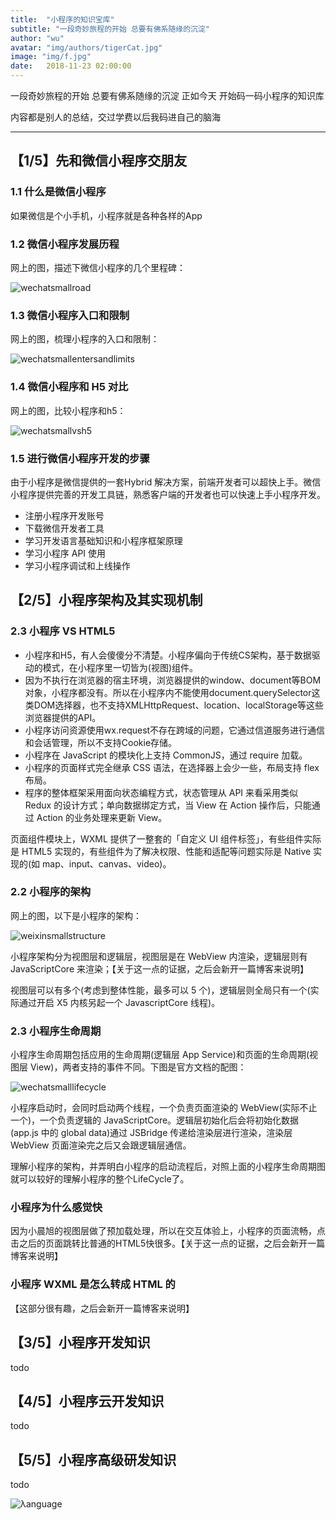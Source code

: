 ```yaml
---
title:  "小程序的知识宝库"
subtitle: "一段奇妙旅程的开始 总要有佛系随缘的沉淀"
author: "wu"
avatar: "img/authors/tigerCat.jpg"
image: "img/f.jpg"
date:   2018-11-23 02:00:00
---
```


一段奇妙旅程的开始 总要有佛系随缘的沉淀 正如今天 开始码一码小程序的知识库

内容都是别人的总结，交过学费以后我码进自己的脑海

----- ----- ----- -----

## 【1/5】先和微信小程序交朋友

### 1.1 什么是微信小程序

如果微信是个小手机，小程序就是各种各样的App

### 1.2 微信小程序发展历程

网上的图，描述下微信小程序的几个里程碑：

<div class="scale"><img src="img/resources/wechatsmall/wechatsmallroad.png"  alt="wechatsmallroad" /></div>

### 1.3 微信小程序入口和限制

网上的图，梳理小程序的入口和限制：

<div class="scale"><img src="img/resources/wechatsmall/wechatsmallentersandlimits.png"  alt="wechatsmallentersandlimits" /></div>

### 1.4 微信小程序和 H5 对比

网上的图，比较小程序和h5：

<div class="scale"><img src="img/resources/wechatsmall/wechatsmallvsh5.png"  alt="wechatsmallvsh5" /></div>

### 1.5 进行微信小程序开发的步骤

由于小程序是微信提供的一套Hybrid 解决方案，前端开发者可以超快上手。微信小程序提供完善的开发工具链，熟悉客户端的开发者也可以快速上手小程序开发。

- 注册小程序开发账号
- 下载微信开发者工具
- 学习开发语言基础知识和小程序框架原理
- 学习小程序 API 使用
- 学习小程序调试和上线操作

## 【2/5】小程序架构及其实现机制

### 2.3 小程序 VS HTML5

- 小程序和H5，有人会傻傻分不清楚。小程序偏向于传统CS架构，基于数据驱动的模式，在小程序里一切皆为(视图)组件。
- 因为不执行在浏览器的宿主环境，浏览器提供的window、document等BOM对象，小程序都没有。所以在小程序内不能使用document.querySelector这类DOM选择器，也不支持XMLHttpRequest、location、localStorage等这些浏览器提供的API。
- 小程序访问资源使用wx.request不存在跨域的问题，它通过信道服务进行通信和会话管理，所以不支持Cookie存储。
- 小程序在 JavaScript 的模块化上支持 CommonJS，通过 require 加载。
- 小程序的页面样式完全继承 CSS 语法，在选择器上会少一些，布局支持 flex 布局。
- 程序的整体框架采用面向状态编程方式，状态管理从 API 来看采用类似 Redux 的设计方式；单向数据绑定方式，当 View 在 Action 操作后，只能通过 Action 的业务处理来更新 View。
 
页面组件模块上，WXML 提供了一整套的「自定义 UI 组件标签」，有些组件实际是 HTML5 实现的，有些组件为了解决权限、性能和适配等问题实际是 Native 实现的(如 map、input、canvas、video)。
 
### 2.2 小程序的架构
 
网上的图，以下是小程序的架构：
 
<div class="scale"><img src="img/resources/wechatsmall/weixinsmallstructure.png"  alt="weixinsmallstructure" /></div>
 
小程序架构分为视图层和逻辑层，视图层是在 WebView 内渲染，逻辑层则有 JavaScriptCore 来渲染；【关于这一点的证据，之后会新开一篇博客来说明】
 
视图层可以有多个(考虑到整体性能，最多可以 5 个)，逻辑层则全局只有一个(实际通过开启 X5 内核另起一个 JavascriptCore 线程)。
 
### 2.3 小程序生命周期
 
小程序生命周期包括应用的生命周期(逻辑层 App Service)和页面的生命周期(视图层 View)，两者支持的事件不同。下图是官方文档的配图：
 
<div class="scale"><img src="img/resources/wechatsmall/wechatsmalllifecycle.png"  alt="wechatsmalllifecycle" /></div>
  
小程序启动时，会同时启动两个线程，一个负责页面渲染的 WebView(实际不止一个)，一个负责逻辑的 JavaScriptCore。逻辑层初始化后会将初始化数据(app.js 中的 global data)通过 JSBridge 传递给渲染层进行渲染，渲染层 WebView 页面渲染完之后又会跟逻辑层通信。
  
理解小程序的架构，并弄明白小程序的启动流程后，对照上面的小程序生命周期图就可以较好的理解小程序的整个LifeCycle了。
  
### 小程序为什么感觉快

因为小晨旭的视图层做了预加载处理，所以在交互体验上，小程序的页面流畅，点击之后的页面跳转比普通的HTML5快很多。【关于这一点的证据，之后会新开一篇博客来说明】

### 小程序 WXML 是怎么转成 HTML 的

【这部分很有趣，之后会新开一篇博客来说明】

## 【3/5】小程序开发知识

todo

## 【4/5】小程序云开发知识

todo

## 【5/5】小程序高级研发知识

todo



<div class="scale"><img src="img/hugkiss.jpg"  alt="λanguage" /></div>




